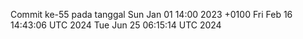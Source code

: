 Commit ke-55 pada tanggal Sun Jan 01 14:00 2023 +0100
Fri Feb 16 14:43:06 UTC 2024
Tue Jun 25 06:15:14 UTC 2024
